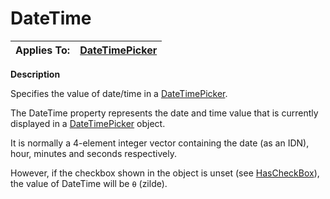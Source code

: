 




<h1 class="heading"><span class="name">DateTime</span></h1>

| Applies To: | [DateTimePicker](./datetimepicker.md) |
| --- | ---  |


**Description**


Specifies the value of date/time in a [DateTimePicker](./datetimepicker.md).


The DateTime property represents the date and time value that is currently displayed in a [DateTimePicker](./datetimepicker.md) object.


It is normally a 4-element integer vector containing the date (as an IDN), hour, minutes and seconds respectively.


However, if the checkbox shown in the object is unset (see [HasCheckBox](HasCheckBox.htm)), the value of DateTime will be
`⍬` (zilde).



